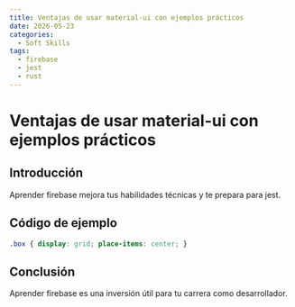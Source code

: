 ```yaml
---
title: Ventajas de usar material-ui con ejemplos prácticos
date: 2026-05-23
categories:
  - Soft Skills
tags:
  - firebase
  - jest
  - rust
---
```


# Ventajas de usar material-ui con ejemplos prácticos

## Introducción

Aprender firebase mejora tus habilidades técnicas y te prepara para jest.

## Código de ejemplo

```css
.box { display: grid; place-items: center; }
```

## Conclusión

Aprender firebase es una inversión útil para tu carrera como desarrollador.